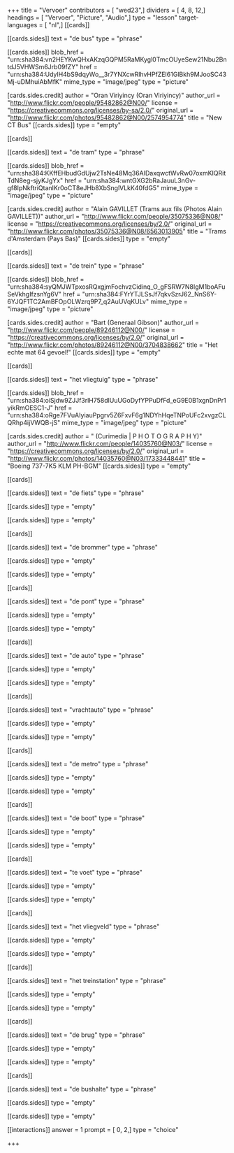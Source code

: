 +++
title = "Vervoer"
contributors = [ "wed23",]
dividers = [ 4, 8, 12,]
headings = [ "Vervoer", "Picture", "Audio",]
type = "lesson"
target-languages = [ "nl",]
[[cards]]

[[cards.sides]]
text = "de bus"
type = "phrase"

[[cards.sides]]
blob_href = "urn:sha384:vn2HEYKwQHxAKzqGQPM5RaMKygl0TmcOUyeSew21Nbu2BntdJ5VHWSm6Jrb09fZY"
href = "urn:sha384:UdylH4bS9dqyWo__3r7YNXcwRlhvHPfZEI61GlBkh9MJooSC43Mj-uDMhuiAbMfK"
mime_type = "image/jpeg"
type = "picture"

[cards.sides.credit]
author = "Oran Viriyincy (Oran Viriyincy)"
author_url = "http://www.flickr.com/people/95482862@N00/"
license = "https://creativecommons.org/licenses/by-sa/2.0/"
original_url = "http://www.flickr.com/photos/95482862@N00/2574954774"
title = "New CT Bus"
[[cards.sides]]
type = "empty"

[[cards]]

[[cards.sides]]
text = "de tram"
type = "phrase"

[[cards.sides]]
blob_href = "urn:sha384:KKffEHbudGdUjw2TsNe48Mq36AIDaxqwctWvRw07oxmKIQRitTdN8eg-sjyKJgYx"
href = "urn:sha384:wntGXG2bRaJauuL3nGv-gf8IpNkftriQtanIKr0oCT8eJHb8XbSnglVLkK40fdG5"
mime_type = "image/jpeg"
type = "picture"

[cards.sides.credit]
author = "Alain GAVILLET (Trams aux fils (Photos Alain GAVILLET))"
author_url = "http://www.flickr.com/people/35075336@N08/"
license = "https://creativecommons.org/licenses/by/2.0/"
original_url = "http://www.flickr.com/photos/35075336@N08/6563013905"
title = "Trams d'Amsterdam (Pays Bas)"
[[cards.sides]]
type = "empty"

[[cards]]

[[cards.sides]]
text = "de trein"
type = "phrase"

[[cards.sides]]
blob_href = "urn:sha384:syQMJWTpxosRQxgjmFochvzCidinq_O_gFSRW7N8IgM1boAFuSeVkhgIfzsnYg6V"
href = "urn:sha384:FYrYTJLSsJf7qkvSzrJ62_NnS6Y-6YJQF1TC2AmBFOpOLWzrq9P7_q2AuUVqKULv"
mime_type = "image/jpeg"
type = "picture"

[cards.sides.credit]
author = "Bart (Generaal Gibson)"
author_url = "http://www.flickr.com/people/89246112@N00/"
license = "https://creativecommons.org/licenses/by/2.0/"
original_url = "http://www.flickr.com/photos/89246112@N00/3704838662"
title = "Het echte mat 64 gevoel!"
[[cards.sides]]
type = "empty"

[[cards]]

[[cards.sides]]
text = "het vliegtuig"
type = "phrase"

[[cards.sides]]
blob_href = "urn:sha384:oiSjdw9ZJJf3rlH758dlUuUGoDyfYPPuDfFd_eG9E0B1xgnDnPr1yikRmOESC1-J"
href = "urn:sha384:oRge7FVuAIyiauPpgrv5Z6FxvF6g1NDYhHqeTNPoUFc2xvgzCLQRhp4ijVWQB-jS"
mime_type = "image/jpeg"
type = "picture"

[cards.sides.credit]
author = " (Curimedia | P H O T O G R A P H Y)"
author_url = "http://www.flickr.com/people/14035760@N03/"
license = "https://creativecommons.org/licenses/by/2.0/"
original_url = "http://www.flickr.com/photos/14035760@N03/17333448441"
title = "Boeing 737-7K5 KLM PH-BGM"
[[cards.sides]]
type = "empty"

[[cards]]

[[cards.sides]]
text = "de fiets"
type = "phrase"

[[cards.sides]]
type = "empty"

[[cards.sides]]
type = "empty"

[[cards]]

[[cards.sides]]
text = "de brommer"
type = "phrase"

[[cards.sides]]
type = "empty"

[[cards.sides]]
type = "empty"

[[cards]]

[[cards.sides]]
text = "de pont"
type = "phrase"

[[cards.sides]]
type = "empty"

[[cards.sides]]
type = "empty"

[[cards]]

[[cards.sides]]
text = "de auto"
type = "phrase"

[[cards.sides]]
type = "empty"

[[cards.sides]]
type = "empty"

[[cards]]

[[cards.sides]]
text = "vrachtauto"
type = "phrase"

[[cards.sides]]
type = "empty"

[[cards.sides]]
type = "empty"

[[cards]]

[[cards.sides]]
text = "de metro"
type = "phrase"

[[cards.sides]]
type = "empty"

[[cards.sides]]
type = "empty"

[[cards]]

[[cards.sides]]
text = "de boot"
type = "phrase"

[[cards.sides]]
type = "empty"

[[cards.sides]]
type = "empty"

[[cards]]

[[cards.sides]]
text = "te voet"
type = "phrase"

[[cards.sides]]
type = "empty"

[[cards.sides]]
type = "empty"

[[cards]]

[[cards.sides]]
text = "het vliegveld"
type = "phrase"

[[cards.sides]]
type = "empty"

[[cards.sides]]
type = "empty"

[[cards]]

[[cards.sides]]
text = "het treinstation"
type = "phrase"

[[cards.sides]]
type = "empty"

[[cards.sides]]
type = "empty"

[[cards]]

[[cards.sides]]
text = "de brug"
type = "phrase"

[[cards.sides]]
type = "empty"

[[cards.sides]]
type = "empty"

[[cards]]

[[cards.sides]]
text = "de bushalte"
type = "phrase"

[[cards.sides]]
type = "empty"

[[cards.sides]]
type = "empty"

[[interactions]]
answer = 1
prompt = [ 0, 2,]
type = "choice"

+++
